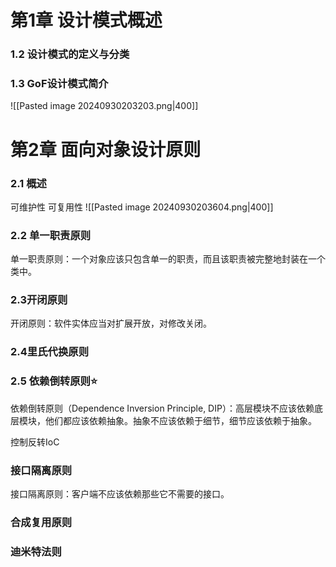 # 第1章 设计模式概述

### 1.2 设计模式的定义与分类

### 1.3 GoF设计模式简介
![[Pasted image 20240930203203.png|400]]

# 第2章 面向对象设计原则
### 2.1 概述
可维护性 可复用性
![[Pasted image 20240930203604.png|400]]

### 2.2 单一职责原则
单一职责原则：一个对象应该只包含单一的职责，而且该职责被完整地封装在一个类中。

### 2.3开闭原则
开闭原则：软件实体应当对扩展开放，对修改关闭。


### 2.4里氏代换原则



### 2.5 依赖倒转原则⭐
依赖倒转原则（Dependence Inversion Principle, DIP）：高层模块不应该依赖底层模块，他们都应该依赖抽象。抽象不应该依赖于细节，细节应该依赖于抽象。

控制反转IoC


### 接口隔离原则
接口隔离原则：客户端不应该依赖那些它不需要的接口。


### 合成复用原则


### 迪米特法则



